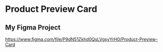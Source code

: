 # Product Preview Card

## My Figma Project

https://www.figma.com/file/P9dN51Zkhd0QsLVgsyYrH0/Product-Preview-Card
